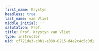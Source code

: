 ```yaml
---
first_name: Krystyn
headless: true
last_name: van Vliet
middle_initial: ''
salutation: Prof.
title: Prof. Krystyn van Vliet
type: instructor
uid: cf721de3-c0b1-a308-0215-d4e2c4c5c0d1
---
```

